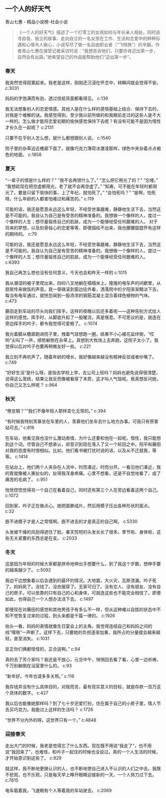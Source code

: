 ## 一个人的好天气

青山七惠  -  精品小说榜-社会小说

> 《一个人的好天气》描述了一个打零工的女孩如何与年长亲人相处，同时追寻自我、独立的故事，走向自立的一名女孩在工作、生活和恋爱中的种种际遇和心情令人揪心，小说写尽了做一名自由职业者（“飞特族”）的辛酸。作者青山七惠在接受记者采访时说：“我想告诉他们，只要你肯迈出第一步，自然会有出路。”她希望自己的作品能帮助他们“迈出第一步”。

### 春天

我突然觉得寂寞起来。我老是这样，刚刚还沉浸在怀念中，转瞬间就会觉得不安。 c:3031

妈妈的字饱满而有劲，透过信纸背面都看得见。 c:139

我无法想象别人的恋爱情感。其他人是在什么样的感情基础上结合、保持下去的，对我是个难解的谜。我感觉得到，至少我以前所做的和我眼前走过的这些人是不大一样的。怎么做才能将恋爱初期的愉快感觉保持下去呢？有没有可能不是因为惰性才长久在一起呢？ c:2131

只要不在乎别人怎么想，就什么都想跟别人说。 c:1540

院子里的杂草迫近檐廊下面了，就像巧克力薄荷冰激凌那样，绿色中夹杂着点点褐色的地面。 c:1858

### 夏天

“一辈子的恨是什么样的？”    “我不会再恨什么了。”    “怎么把它用光了的？”    “忘喽。”    “我想趁现在把空虚都用光，老了就不会再空虚了。”    “知寿，可不能在年轻时都用光了，要是只留下愉快的事，上了年纪，就怕死了。”    “会怕死吗？”    “是啊，怕死呀。什么年龄的人都害怕难过和痛苦的。” c:119

可能的话，我还是愿意永远这么年轻，不经受世事磨难，静静地生活下去，当然这是不可能的。我自认为自己是有受苦的精神准备的。我想做一个像样的人，度过一个像样的人生；想尽量锻炼自己的肌肤，成为一个能够经受任何磨难的人。    对于将来的梦想，以及刻骨铭心的恋爱等等，即便描绘不出来，我也朦朦胧胧怀有这样的期待的。 c:79

可能的话，我还是愿意永远这么年轻，不经受世事磨难，静静地生活下去，当然这是不可能的。我自认为自己是有受苦的精神准备的。我想做一个像样的人，度过一个像样的人生；想尽量锻炼自己的肌肤，成为一个能够经受任何磨难的人。 c:6393

我自己再怎么想也没有任何意义，今天也会和昨天一样的 c:1015

我从潮湿的被子里爬出来，四仰八叉地躺在榻榻米上。隆隆的电车声的间歇里，从厨房传来做饭的声音。我一骨碌滚到窗边往外看，洒落院中的夕阳渐渐黯淡下去，每当有电车通过，就恍忽闻到一股浓浓的钢筋混凝土混合着绿色植物的气味。 c:473

藤田走到车站的尽头向我们挥手。这样的夜晚以后还多着呢——这种告别方式给人这样的感觉。挥手时，从脚底升起了一股暖流，真是惬意。不可思议的是，就连在旁边挥手的吟子，都令我觉得可爱极了。 c:1074

我光着脚从檐廊跑进院子里，拽着气球想跑一圈，结果不小心被花盆绊倒，“哎哟”尖叫了一声，顺势躺倒在杂草上。真想到大牧场上去奔跑，这院子太小了。我觉得以后对吟子也要再稍微友好一些。 c:221

我立刻不再吭声了。随着年龄的增长，我好像越来越没有精神反驳或者吵嘴了。 c:749

“好好生活”是什么呀。是指去学校上学，去公司上班吗？妈妈也避免说得很清楚，说得这么笼统，结果让我反而像被看穿了本质，这才叫人气恼呢。我真想反问她，你自己又怎么样呢？ c:964

### 秋天

“倦怠期？”“我们不像年轻人那样变化无常的。” c:394

“有时候我特别羡慕坐在车里的人，羡慕他们坐车去什么地方办事。可我只有笹冢站可去。” c:816

在车站，他看见我也没什么激动表情，为什么还要和他在一起呢。惰性，我只能想到这个词。尽管自己不想承认，却意识到现在落入了又一个轮回之中。阳平和藤田对我的态度有时很相似。比如，他们看书被打扰时说的话，以及从不迁就我，等等。 c:1414

在站台上，他们两个人夹杂在人流中，时而凑近，时而分开。一看见他们凑近，我的胃就像被人撕扯似的，扯得我浑身疼痛。心里不想看，还是不自觉地看了，成了痛苦的毛病了。 c:951

恍恍惚惚觉得另一个自己在看着自己，同时还有第三个人在旁边看着这两个自己。 c:1072

回到家，吟子正在做点心。她把面擀成片，然后用模子压出各种形状的面点。 c:32

嵌不进模子才是人之常情啊。嵌不进去的才是真正的自己啊。 c:5330

头发被干燥的风刮得遮住了脸。春天剪短的头发长长了很多。季节啦、身体啦，这些无关紧要的东西总是在变。 c:2033

### 冬天

这是因为年轻的时候大家都是拼命地伸出手想要什么，到了我这个岁数，想伸手要的越来越少了。 c:5092

我边干边想象着以后会遇到的最坏的情况。大地震，大火灾，瓦斯泄漏。吟子死了。妈妈死了。没钱了。没衣服穿了。无家可归了。没有恋人、没有朋友、没有自己的房子。可以依靠的只有自己的心和身体，可就连这些也不能完全相信了。即便如此，也得自己一个人想办法活下去。 c:1497

即便现在对藤田的感觉和其他男孩子有多么不一样，但从这种难以自拔的状态中不知不觉恢复过来的过程，到头来都是千篇一律的。 c:1926

抬头一看，妈妈的表情就像生日宴会上的主角。我觉得连结自己和妈妈之间的线“噗啪”一声断了。这样下去，只要她的负担逐渐加重，我所占的分量就会越来越轻，直至消失。 c:1031

反正你们俩都怪怪的，正合适啊。” c:94

真的去了芳介家吗？我还是不放心，元旦中午，悄悄回去看了看，心里一边祈祷，千万别躺倒在浴室里什么的。 c:93

“新年好。今年也请多多关照。” c:116

我存钱并没有什么具体目的，对我而言，最有现实意义的目标，就是存款一百万这个具体的数字。 c:427

我以后也能像她那样吗？到了七十岁还爱打扮，住在属于自己的小房子里，情人节去买巧克力。我能过上这样的生活吗？ c:1726

“世界不分内外的呀。这世界只有一个。” c:4848

### 迎接春天

走出大门的时候，我老是觉得忘了什么东西。现在既不用说“我走了”，也不用说“我回来了”，也难怪，和吟子一起住的时候也没说过。真的一个人生活的时候，才开始意识到这些了。 c:929

就这样，我不断地更换认识的人，也不断地使自己进入不认识的人们之中去。我既不悲观，也不乐观，只是每天早上睁开眼睛迎接新的一天，一个人努力过下去。 c:7615

电车载着我，飞速朝有个人等着我的车站驶去。 c:2069
